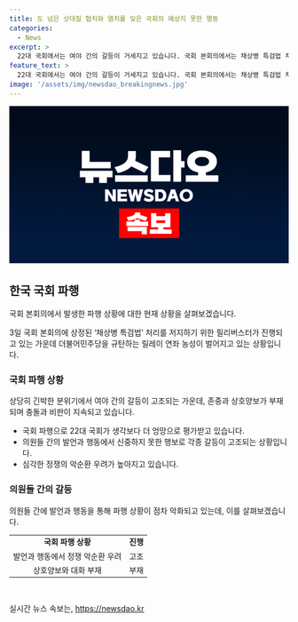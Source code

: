 ```yaml
---
title: 도 넘은 삿대질 협치와 염치를 잊은 국회의 예상치 못한 행동
categories:
  - News
excerpt: >
  22대 국회에서는 여야 간의 갈등이 거세지고 있습니다. 국회 본회의에서는 채상병 특검법 처리를 놓고 필리버스터가 진행되는 가운데, 고성과 막말이 난무하며 정쟁의 악순환에 빠졌습니다. 국민의힘과 더불어민주당은 국회 운영을 놓고 대립하고 있으며, 이에 대한 우려와 비판이 커지고 있습니다. 또한, 국회 진행 중에는 여야 의원들 간의 공방과 고성이 이어지고 있습니다. 이에 대한 정치권의 우려와 실망이 커지고 있습니다.
feature_text: >
  22대 국회에서는 여야 간의 갈등이 거세지고 있습니다. 국회 본회의에서는 채상병 특검법 처리를 놓고 필리버스터가 진행되는 가운데, 고성과 막말이 난무하며 정쟁의 악순환에 빠졌습니다. 국민의힘과 더불어민주당은 국회 운영을 놓고 대립하고 있으며, 이에 대한 우려와 비판이 커지고 있습니다. 또한, 국회 진행 중에는 여야 의원들 간의 공방과 고성이 이어지고 있습니다. 이에 대한 정치권의 우려와 실망이 커지고 있습니다.
image: '/assets/img/newsdao_breakingnews.jpg'
---
```


<p><img src="/assets/img/newsdao_breakingnews.jpg" alt="flaretime 속보" /></p>

<h2 data-ke-size="size26">한국 국회 파행</h2>

<p>국회 본회의에서 발생한 파행 상황에 대한 현재 상황을 살펴보겠습니다.</p>

<p data-ke-size="size16">3일 국회 본회의에 상정된 ‘채상병 특검법’ 처리를 저지하기 위한 필리버스터가 진행되고 있는 가운데 더불어민주당을 규탄하는 릴레이 연좌 농성이 벌어지고 있는 상황입니다.</p>

<h3>국회 파행 상황</h3>

<p>상당히 긴박한 분위기에서 여야 간의 갈등이 고조되는 가운데, 존중과 상호양보가 부재되며 충돌과 비판이 지속되고 있습니다.</p>

<ul>
  <li>국회 파행으로 22대 국회가 생각보다 더 엉망으로 평가받고 있습니다.</li>
  <li>의원들 간의 발언과 행동에서 신중하지 못한 행보로 각종 갈등이 고조되는 상황입니다.</li>
  <li>심각한 정쟁의 악순환 우려가 높아지고 있습니다.</li>
</ul>

<h3>의원들 간의 갈등</h3>

<p>의원들 간에 발언과 행동을 통해 파행 상황이 점차 악화되고 있는데, 이를 살펴보겠습니다.</p>

<table>
    <tr>
        <td style="text-align: center; height: 17px;"><b>국회 파행 상황</b></td>
        <td style="text-align: center; height: 17px;"><b>진행</b></td>
    </tr>
    <tr>
        <td style="text-align: center; height: 17px;">발언과 행동에서 정쟁 악순환 우려</td>
        <td style="text-align: center; height: 17px;">고조</td>
    </tr>
    <tr>
        <td style="text-align: center; height: 17px;">상호양보와 대화 부재</td>
        <td style="text-align: center; height: 17px;">부재</td>
    </tr>
</table>

<p data-ke-size="size16">&nbsp;</p>
실시간 뉴스 속보는, <a href="https://newsdao.kr" rel="dofollow">https://newsdao.kr</a>


